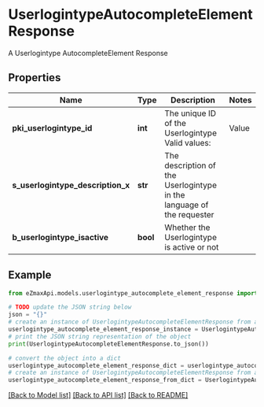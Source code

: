 # UserlogintypeAutocompleteElementResponse

A Userlogintype AutocompleteElement Response

## Properties

Name | Type | Description | Notes
------------ | ------------- | ------------- | -------------
**pki_userlogintype_id** | **int** | The unique ID of the Userlogintype  Valid values:  |Value|Description|Detail| |-|-|-| |1|**Email Only**|The Ezsignsigner will receive a secure link by email| |2|**Email and phone or SMS**|The Ezsignsigner will receive a secure link by email and will need to authenticate using SMS or Phone call. **Additional fee applies**| |3|**Email and secret question**|The Ezsignsigner will receive a secure link by email and will need to authenticate using a predefined question and answer| |4|**In person only**|The Ezsignsigner will only be able to sign \&quot;In-Person\&quot; and there won&#39;t be any authentication. No email will be sent for invitation to sign. Make sure you evaluate the risk of signature denial and at minimum, we recommend you use a handwritten signature type| |5|**In person with phone or SMS**|The Ezsignsigner will only be able to sign \&quot;In-Person\&quot; and will need to authenticate using SMS or Phone call. No email will be sent for invitation to sign. **Additional fee applies**| |6|**Embedded**|The Ezsignsigner will only be able to sign in the embedded solution. No email will be sent for invitation to sign. **Additional fee applies**|   |7|**Embedded with phone or SMS**|The Ezsignsigner will only be able to sign in the embedded solution and will need to authenticate using SMS or Phone call. No email will be sent for invitation to sign. **Additional fee applies**|   |8|**No validation**|The Ezsignsigner will not receive an email and won&#39;t have to validate his connection using 2 factor. **Additional fee applies**|      |9|**Sms only**|The Ezsignsigner will not receive an email but will will need to authenticate using SMS. **Additional fee applies**|      | 
**s_userlogintype_description_x** | **str** | The description of the Userlogintype in the language of the requester | 
**b_userlogintype_isactive** | **bool** | Whether the Userlogintype is active or not | 

## Example

```python
from eZmaxApi.models.userlogintype_autocomplete_element_response import UserlogintypeAutocompleteElementResponse

# TODO update the JSON string below
json = "{}"
# create an instance of UserlogintypeAutocompleteElementResponse from a JSON string
userlogintype_autocomplete_element_response_instance = UserlogintypeAutocompleteElementResponse.from_json(json)
# print the JSON string representation of the object
print(UserlogintypeAutocompleteElementResponse.to_json())

# convert the object into a dict
userlogintype_autocomplete_element_response_dict = userlogintype_autocomplete_element_response_instance.to_dict()
# create an instance of UserlogintypeAutocompleteElementResponse from a dict
userlogintype_autocomplete_element_response_from_dict = UserlogintypeAutocompleteElementResponse.from_dict(userlogintype_autocomplete_element_response_dict)
```
[[Back to Model list]](../README.md#documentation-for-models) [[Back to API list]](../README.md#documentation-for-api-endpoints) [[Back to README]](../README.md)


